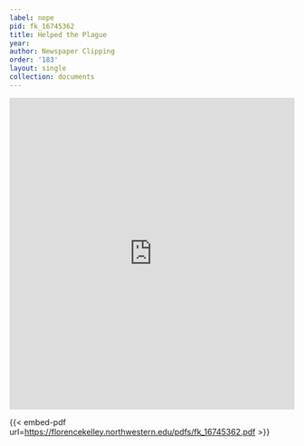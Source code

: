 ```yaml
---
label: nope
pid: fk_16745362
title: Helped the Plague
year:
author: Newspaper Clipping
order: '183'
layout: single
collection: documents
---
```

<iframe src="https://northwestern.app.box.com/embed/s/vsttvfz1j3wiykrco1ryv8z637xyl0kz?sortColumn=date&view=list" width="100%" height="550" frameborder="0" allowfullscreen webkitallowfullscreen msallowfullscreen></iframe>


{{< embed-pdf url=https://florencekelley.northwestern.edu/pdfs/fk_16745362.pdf >}}